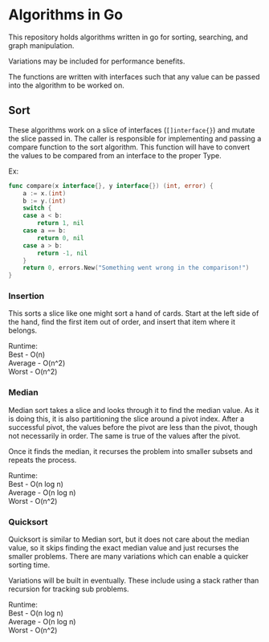 # Algorithms in Go

This repository holds algorithms written in go for sorting, searching, and graph
manipulation.  

Variations may be included for performance benefits.  

The functions are written with interfaces such that any value can be passed into
the algorithm to be worked on. 

## Sort

These algorithms work on a slice of interfaces (`[]interface{}`) and mutate the
slice passed in. The caller is responsible for implementing and passing a 
compare function to the sort algorithm. This function will have to convert the
values to be compared from an interface to the proper Type.

Ex:
```go
func compare(x interface{}, y interface{}) (int, error) {
	a := x.(int)
	b := y.(int)
	switch {
	case a < b:
		return 1, nil
	case a == b:
		return 0, nil
	case a > b:
		return -1, nil
	}
	return 0, errors.New("Something went wrong in the comparison!")
}
```

### Insertion
This sorts a slice like one might sort a hand of cards.  Start at the left side
of the hand, find the first item out of order, and insert that item where it 
belongs.

Runtime:  
Best - O(n)  
Average - O(n^2)  
Worst - O(n^2)  

### Median
Median sort takes a slice and looks through it to find the median value.  As it
is doing this, it is also partitioning the slice around a pivot index.  After
a successful pivot, the values before the pivot are less than the pivot, though
not necessarily in order.  The same is true of the values after the pivot.

Once it finds the median, it recurses the problem into  smaller subsets and 
repeats the process.

Runtime:  
Best - O(n log n)  
Average - O(n log n)  
Worst - O(n^2)

### Quicksort
Quicksort is similar to Median sort, but it does not care about the median
value, so it skips finding the exact median value and just recurses the smaller
problems.  There are many variations which can enable a quicker sorting time.

Variations will be built in eventually. These include using a stack rather than 
recursion for tracking sub problems.  

Runtime:  
Best - O(n log n)  
Average - O(n log n)  
Worst - O(n^2)
